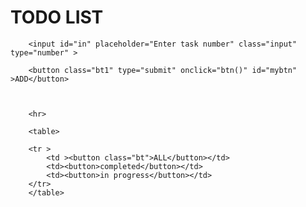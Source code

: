 <!DOCTYPE html>
<html lang="en">
<head>
    <meta charset="UTF-8">
    <meta name="viewport" content="width=device-width, initial-scale=1.0">
    <title>Document</title>
    <link rel="stylesheet" href="../css/animate2.css">
</head>
<body class="body">
    
<div>
    <h1 >
TODO LIST        </h1>
        
        <input id="in" placeholder="Enter task number" class="input" type="number" >
        
        <button class="bt1" type="submit" onclick="btn()" id="mybtn"  >ADD</button>
        
        
        
        <hr>
        
        <table>
        
        <tr >
            <td ><button class="bt">ALL</button></td>
            <td><button>completed</button></td>
            <td><button>in progress</button></td>
        </tr>
        </table>
</div>


<script src="../js/animae2.js"></script>
</body>
</html>

